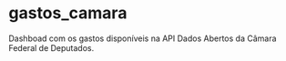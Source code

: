# gastos_camara

Dashboad com os gastos disponíveis na API Dados Abertos da Câmara Federal de Deputados.
